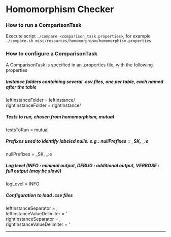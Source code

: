 Homomorphism Checker
====

### How to run a ComparisonTask
Execute script `./compare <comparison_task.properties>`, for example `./compare.sh misc/resources/homomorphism/homomorphism.properties`

### How to configure a ComparisonTask
A ComparisonTask is specified in an .properties file, with the following properties

##### Instance folders containing several .csv files, one per table, each named after the table

leftInstanceFolder    = leftInstance/  
rightInstanceFolder   = rightInstance/

##### Tests to run, chosen from homomorphism, mutual 
testsToRun            = mutual

##### Prefixes used to identify labeled nulls: e.g.: nullPrefixes = \_SK, \_:e
nullPrefixes          = \_SK, \_:e

##### Log level (INFO : minimal output, DEBUG : additional output, VERBOSE : full output (may be slow))
logLevel              = INFO

##### Configuration to load .csv files
leftInstanceSeparator          = ,  
leftInstanceValueDelimiter     = '  
rightInstanceSeparator         = ,  
rightInstanceValueDelimiter    = '

---